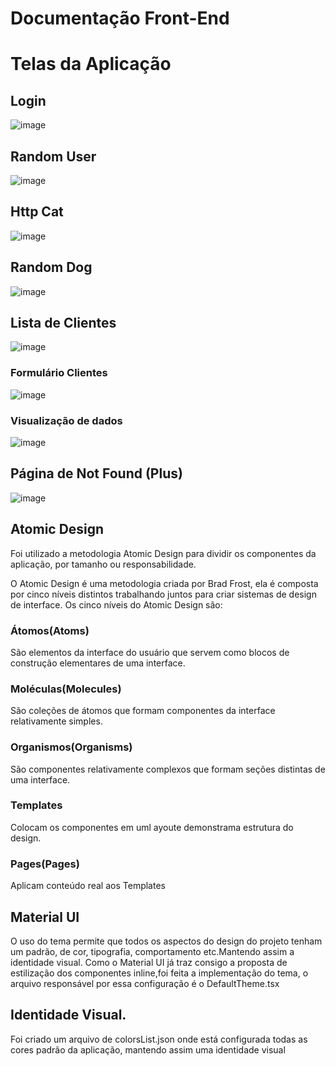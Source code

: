 
# Documentação Front-End


# Telas da Aplicação

## Login
![image](https://user-images.githubusercontent.com/57875932/211674579-d02e2d3f-30f2-49f2-bdc2-631214167d7e.png)

## Random User
![image](https://user-images.githubusercontent.com/57875932/211674772-5a7fdf8e-0ac1-4f4c-b12c-d23073897ecb.png)

## Http Cat
![image](https://user-images.githubusercontent.com/57875932/211675008-16a75710-d855-480c-a4f1-937f1680e9e8.png)

## Random Dog
![image](https://user-images.githubusercontent.com/57875932/211675068-aa56f47b-9985-4af4-b951-5f30ef04fb8d.png)

## Lista de Clientes
![image](https://user-images.githubusercontent.com/57875932/211675397-8cb195cb-dc94-451b-b2ee-1576105654e0.png)


### Formulário Clientes
![image](https://user-images.githubusercontent.com/57875932/211675316-bc13e928-0d5e-47d4-9e3b-b0c5e964f141.png)

### Visualização de dados
![image](https://user-images.githubusercontent.com/57875932/211675480-4ecc0d28-7c6c-43b0-93a3-d5b9e28b33ce.png)


## Página de Not Found (Plus)
![image](https://user-images.githubusercontent.com/57875932/211676080-dee77eca-9e81-4fd6-b4cd-4eea940562fa.png)



## Atomic Design

Foi utilizado a metodologia Atomic Design para dividir os componentes da aplicação, por tamanho ou responsabilidade.

O Atomic Design é uma metodologia criada por Brad Frost, ela é composta por cinco níveis distintos trabalhando juntos para criar sistemas de design de interface.
Os cinco níveis do Atomic Design são:
### Átomos(Atoms)
São elementos da interface do usuário que servem como blocos de construção elementares de uma interface.

### Moléculas(Molecules)
São coleções de átomos que formam componentes da interface relativamente simples.

### Organismos(Organisms)
São componentes relativamente complexos que formam seções distintas de uma interface.

### Templates
Colocam os componentes em uml ayoute demonstrama estrutura do design.

### Pages(Pages)
Aplicam conteúdo real aos Templates


## Material UI
O uso do tema permite que todos os aspectos do design do projeto tenham um padrão, de cor, tipografia, comportamento etc.Mantendo assim a identidade visual.
Como o Material UI já traz consigo a proposta de estilização dos componentes inline,foi feita a implementação do tema, o arquivo responsável por essa configuração é o DefaultTheme.tsx
## Identidade Visual.
Foi criado um arquivo de colorsList.json onde está configurada todas as cores padrão da aplicação, mantendo assim uma identidade visual
